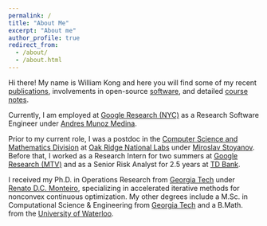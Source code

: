 ```yaml
---
permalink: /
title: "About Me"
excerpt: "About me"
author_profile: true
redirect_from: 
  - /about/
  - /about.html
---
```


Hi there! My name is William Kong and here you will find some of my recent [publications](/publications), involvements in open-source [software](/software), and detailed [course notes](/notes).

Currently, I am employed at [Google Research (NYC)](https://research.google/locations/new-york/) as a Research Software Engineer under [Andres Munoz Medina](https://research.google/people/105168/). 

Prior to my current role, I was a postdoc in the [Computer Science and Mathematics Division](https://www.ornl.gov/division/csmd) at [Oak Ridge National Labs](https://www.ornl.gov/) under [Miroslav Stoyanov](https://www.ornl.gov/staff-profile/miroslav-k-stoyanov). Before that, I worked as a Research Intern for two summers at [Google Research (MTV)](https://research.google/teams/) and as a Senior Risk Analyst for 2.5 years at [TD Bank](https://www.td.com/us/en/personal-banking). 

I received my Ph.D. in Operations Research from [Georgia Tech](https://www.gatech.edu/) under [Renato D.C. Monteiro](https://sites.gatech.edu/renato-monteiro/), specializing in accelerated iterative methods for nonconvex continuous optimization. My other degrees include a M.Sc. in Computational Science & Engineering from [Georgia Tech](https://www.gatech.edu/) and a B.Math. from the [University of Waterloo](https://uwaterloo.ca/).